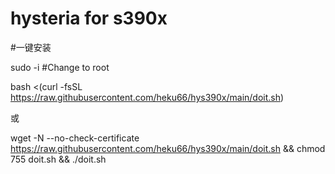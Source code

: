 # hysteria for s390x

#一键安装

sudo -i #Change to root

bash <(curl -fsSL https://raw.githubusercontent.com/heku66/hys390x/main/doit.sh)

或

wget -N --no-check-certificate https://raw.githubusercontent.com/heku66/hys390x/main/doit.sh && chmod 755 doit.sh && ./doit.sh 
